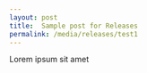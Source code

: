 ```yaml
---
layout: post
title:  Sample post for Releases
permalink: /media/releases/test1
---
```

Lorem ipsum sit amet
